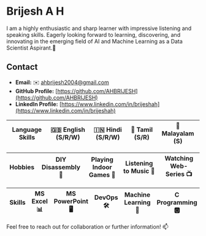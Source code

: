 # Brijesh A H
I am a highly enthusiastic and sharp learner with impressive listening and speaking skills. Eagerly looking forward to learning, discovering, and innovating in the emerging field of AI and Machine Learning as a Data Scientist Aspirant.🚀

## Contact
- **Email:** ✉️ ahbrijesh2004@gmail.com
- **GitHub Profile:** [https://github.com/AHBRIJESH](https://github.com/AHBRIJESH)
- **LinkedIn Profile:** [https://www.linkedin.com/in/brijeshah](https://www.linkedin.com/in/brijeshah)

| **Language Skills**          | **🇬🇧 English** (S/R/W) | **🇮🇳 Hindi** (S/R/W) | **🌴 Tamil** (S/R) | **🌴 Malayalam** (S) |
|------------------------------|--------------------------|------------------------|---------------------|----------------------|

| **Hobbies**                  | DIY Disassembly 🔧       | Playing Indoor Games 🎲| Listening to Music 🎵| Watching Web-Series 📺|
|------------------------------|---------------------------|------------------------|----------------------|------------------------|

| **Skills**                   | MS Excel 📊     | MS PowerPoint 🖥️      | DevOps 🛠️          | Machine Learning 🤖 | C Programming 🅾️ | Java Programming ☕    | Python Programming 🐍| 
|------------------------------|-----------------|------------------------|--------------------|----------------------|------------------|-------------------------|----------------------|


Feel free to reach out for collaboration or further information! 📫
